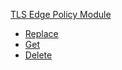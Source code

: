 <!-- Code generated for API Clients. DO NOT EDIT. -->

[TLS Edge Policy Module](#tls-edge-policy-module)

- [Replace](#tls-edge-policy-module/#replace)
- [Get](#tls-edge-policy-module/#get)
- [Delete](#tls-edge-policy-module/#delete)
